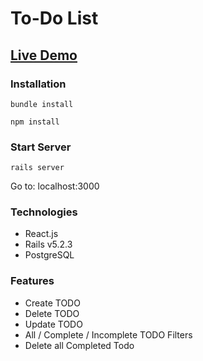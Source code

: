 # To-Do List

## [Live Demo](https://sodot-backwards.herokuapp.com)

### Installation

`bundle install`

`npm install`

### Start Server

`rails server`

Go to: localhost:3000

### Technologies

* React.js
* Rails v5.2.3
* PostgreSQL

### Features

* Create TODO
* Delete TODO
* Update TODO
* All / Complete / Incomplete TODO Filters
* Delete all Completed Todo
